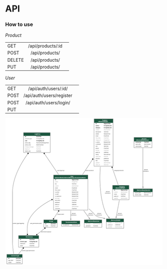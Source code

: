 # API

**<h3>How to use</h3>**

*Product*

|        |                                |     |
|:-------|:------------------------------:|----:|
| GET    |       /api/products/:id        |     |
| POST   |         /api/products/         |     |
| DELETE |         /api/products/         |     |
| PUT    |            /api/products/             |     |

*User*

|      |                          |     |
|:-----|:------------------------:|----:|
| GET  |   /api/auth/users/:id/   |     |
| POST | /api/auth/users/register |     |
| POST |  /api/auth/users/login/  |     |
| PUT  |     

![alt text](./core/graph/models.png)